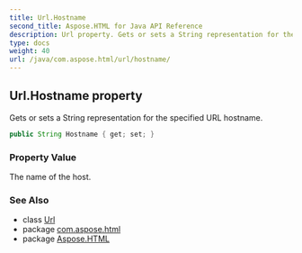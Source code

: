```yaml
---
title: Url.Hostname
second_title: Aspose.HTML for Java API Reference
description: Url property. Gets or sets a String representation for the specified URL hostname
type: docs
weight: 40
url: /java/com.aspose.html/url/hostname/
---
```

## Url.Hostname property

Gets or sets a String representation for the specified URL hostname.

```java
public String Hostname { get; set; }
```

### Property Value

The name of the host.

### See Also

* class [Url](../)
* package [com.aspose.html](../../../com.aspose.html/)
* package [Aspose.HTML](../../../)
